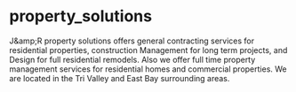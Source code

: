 # property_solutions
J&amp;amp;R property solutions offers general contracting services for residential properties, construction  Management for long term projects, and Design for full residential remodels. Also we offer full time property management services for residential homes and  commercial properties. We are located in the Tri Valley and East Bay surrounding areas.
